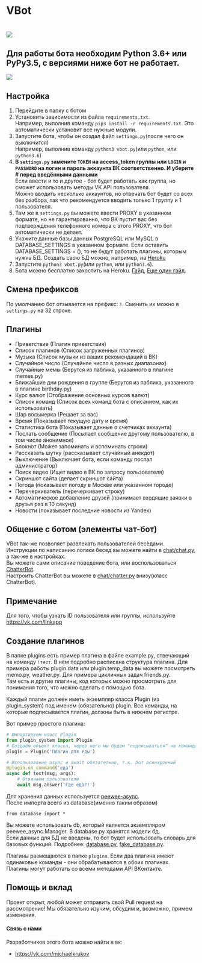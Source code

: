 VBot
======
![](http://i.imgur.com/mvTQd8T.png)
======

## Для работы бота необходим Python 3.6+ или PyPy3.5, с версиями ниже бот **не работает**.

![](http://i.imgur.com/jEpqC2J.gif)

## Настройка
1. Перейдите в папку с ботом
2. Установить зависимости из файла `requirements.txt`.<br>
   Например, выполнив команду `pip3 install -r requirements.txt`. Это автоматически установит все нужные модули.
3. Запустите бота, чтобы он создал файл `settings.py`(после чего он выключится)<br>
   Например, выполнив команду `python3 vbot.py`(или `python`, или `python3.6`)
4. **В `settings.py` замените `TOKEN` на access_token группы или `LOGIN` и `PASSWORD` на логин и пароль аккаунта ВК соответственно. И уберите # перед введёнными данными** <br>
   Если ввести и то и другое - бот будет работать как группа, но сможет использовать методы VK API пользователя.<br>
   Можно вводить несколько аккаунтов, но отвечать бот будет со всех без разбора, так что рекомендуется вводить только 1 группу и 1 пользователя.
5. Там же в `settings.py` вы можете ввести PROXY в указанном формате, но не гарантированно, что ВК пустит вас без подтверждения телефонного номера с этого PROXY, что бот автоматически не делает.
6. Укажите данные базы данных PostgreSQL или MySQL в DATABASE_SETTINGS в указанном формате. Если оставить DATABASE_SETTINGS = (), то не будут работать плагины, которым нужна БД. Создать свою БД можно, например, на [Heroku](https://devcenter.heroku.com/articles/heroku-postgresql)
7. Запустите `python3 vbot.py`(или `python`, или `python3.6`).
8. Бота можно бесплатно захостить на Heroku. [Гайд](http://disonds.com/2017/03/20/python-bot-dlya-vk-na-heroku/), [Еще один гайд](https://github.com/Myzon/heroku-python-script).

## Смена префиксов
По умолчанию бот отзывается на префикс: `!`.
Сменить их можно в `settings.py` на 32 строке.

## Плагины
* Приветствие (Плагин приветствия)
* Список плагинов (Список загруженных плагинов)
* Музыка (Список музыки из ваших рекомендаций в ВК)
* Случайное число (Случайное число в разных диапазонах)
* Случайные мемы (Берутся из паблика, указанного в плагине memes.py)
* Ближайшие дни рождения в группе (Берутся из паблика, указанного в плагине birthday.py)
* Курс валют (Отображение основных курсов валют)
* Список команд (Список всех команд бота с описанием, как их использовать)
* Шар восьмерка (Решает за вас)
* Время (Показывает текущую дату и время)
* Статистика бота (Показывает данные о счетчиках аккаунта)
* Послать сообщение (Посылает сообщение другому пользователю, в том числе анонимное)
* Блокнот (Может запоминать и вспоминать строки)
* Рассказать шутку (рассказывает случайный анекдот)
* Выключение (Выключает бота, если команду послал администратор)
* Поиск видео (Ищет видео в ВК по запросу пользователя)
* Скриншот сайта (делает скриншот сайта)
* Погода (показывает погоду в Москве или указанном городе)
* Перечеркиватель (перечеркивает строку)
* Автоматическое добавление друзей (принимает входящие заявки в друзья раз в 10 секунд)
* Новости (показывает последние новости из Yandex)

## Общение с ботом (элементы чат-бот)
VBot так-же позволяет развлекать пользователей беседами.<br>
Инструкции по написанию логики бесед вы можете найти в [chat/chat.py](https://github.com/VKBots/VBot/blob/master/chat/chat.py), а так-же в настройках.<br>
Вы можете сами описание поведение бота, или воспользоваться [ChatterBot](https://github.com/gunthercox/ChatterBot).<br>
Настроить ChatterBot вы можете в [chat/chatter.py](https://github.com/VKBots/VBot/blob/master/chat/chatter.py) внизу(класс ChatterBot).

## Примечание
Для того, чтобы узнать ID пользователя или группы, используйте https://vk.com/linkapp

## Создание плагинов
В папке plugins есть пример плагина в файле example.py, отвечающий на команду `!тест`.
В нём подробно расписана структура плагина. Для примера работы plugin.data или plugin.temp_data 
вы можете посмотреть memo.py, weather.py. Для примера цикличных задач friends.py.<br>
Там есть и другие плагины, код которых можно просмотреть для понимания того, что можно сделать с помощью бота.

Каждый плагин должен иметь экземпляр класса Plugin (из plugin_system) под именем (обязательно) plugin.
Все команды, на которые подписывается плагин, должны быть в нижнем регистре.

Вот пример простого плагина:
```python
# Импортируем класс Plugin
from plugin_system import Plugin
# Создаём объект класса, через него мы будем "подписываться" на команды
plugin = Plugin('Плагин для еды')

# Использование async и await обязательно, т.к. бот асинхронный
@plugin.on_command('еда')
async def test(msg, args):
    # Отвечаем пользователю
    await msg.answer('Где еда?!')
```

Для хранения данных используется [peewee-async](https://peewee-async.readthedocs.io/en/latest/index.html).<br>
После импорта всего из database(именно таким образом)
```
from database import *
```
Вы можете использовать db, который является экземпляром peewee_async.Manager. В database.py хранятся модели бд.<br>Если данные для БД не введены, то бот будет использовать словарь для базовых функций. Подробнее: [database.py](https://github.com/VKBots/VBot/blob/master/database.py), [fake_database.py](https://github.com/VKBots/VBot/blob/master/fake_database.py).

Плагины размещаются в папке `plugins`. Если два плагина имеют одинаковые команды - они обрабатываются в обоих плагинах.<br>
Плагины могут работать со всеми методами API ВКонтакте.

## Помощь и вклад
Проект открыт, любой может отправить свой Pull request на рассмотрение! Мы обязательно изучим, обсудим и, возможно, примем изменения.

#### Связь с нами
Разработчиков этого бота можно найти в вк:
* https://vk.com/michaelkrukov
